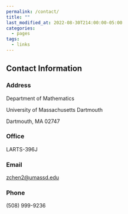 ```yaml
---
permalink: /contact/
title: ""
last_modified_at: 2022-08-30T214:00:00-05:00
categories:
  - pages
tags:
  - links
---
```


## Contact Information


### Address 
Department of Mathematics

University of Massachusetts Dartmouth

Dartmouth, MA 02747

### Office
LARTS-396J
### Email
zchen2@umassd.edu
### Phone
(508) 999-9236
